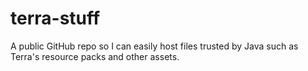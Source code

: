# terra-stuff
A public GitHub repo so I can easily host files trusted by Java such as Terra's resource packs and other assets.
